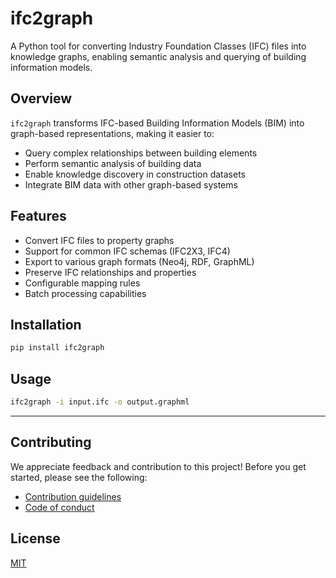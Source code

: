 # ifc2graph

A Python tool for converting Industry Foundation Classes (IFC) files into knowledge graphs, enabling semantic analysis and querying of building information models.

## Overview

`ifc2graph` transforms IFC-based Building Information Models (BIM) into graph-based representations, making it easier to:

- Query complex relationships between building elements
- Perform semantic analysis of building data
- Enable knowledge discovery in construction datasets
- Integrate BIM data with other graph-based systems

## Features

- Convert IFC files to property graphs
- Support for common IFC schemas (IFC2X3, IFC4)
- Export to various graph formats (Neo4j, RDF, GraphML)
- Preserve IFC relationships and properties
- Configurable mapping rules
- Batch processing capabilities

## Installation
```bash
pip install ifc2graph
```

## Usage
```bash
ifc2graph -i input.ifc -o output.graphml
```


---

## Contributing

We appreciate feedback and contribution to this project! Before you get started, please see the following:

* [Contribution guidelines](CONTRIBUTING.md)
* [Code of conduct](CODE_OF_CONDUCT.md)

## License

[MIT](LICENSE)
